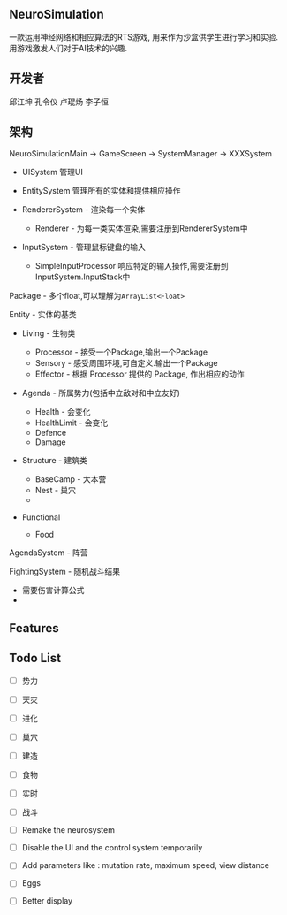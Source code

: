 ## NeuroSimulation

一款运用神经网络和相应算法的RTS游戏, 用来作为沙盒供学生进行学习和实验. 用游戏激发人们对于AI技术的兴趣.



## 开发者

邱江坤 孔令仪 卢琨炀 李子恒

##  架构

NeuroSimulationMain -> GameScreen -> SystemManager -> XXXSystem

- UISystem  管理UI

- EntitySystem 管理所有的实体和提供相应操作

- RendererSystem - 渲染每一个实体
  - Renderer - 为每一类实体渲染,需要注册到RendererSystem中

- InputSystem - 管理鼠标键盘的输入
  - SimpleInputProcessor 响应特定的输入操作,需要注册到InputSystem.InputStack中



Package - 多个float,可以理解为`ArrayList<Float>`



Entity - 实体的基类

- Living - 生物类
  - Processor - 接受一个Package,输出一个Package
  - Sensory - 感受周围环境,可自定义.输出一个Package
  - Effector - 根据 Processor 提供的 Package, 作出相应的动作
- Agenda - 所属势力(包括中立敌对和中立友好)
  - Health - 会变化
  - HealthLimit - 会变化
  - Defence
  - Damage
- Structure - 建筑类

  - BaseCamp - 大本营
  - Nest - 巢穴
  - 
- Functional
  - Food





AgendaSystem - 阵营



FightingSystem - 随机战斗结果

- 需要伤害计算公式
- 

## Features

## Todo List

- [ ] 势力
- [ ] 天灾
- [ ] 进化
- [ ] 巢穴
- [ ] 建造
- [ ] 食物
- [ ] 实时
- [ ] 战斗


- [ ] Remake the neurosystem
- [ ] Disable the UI and the control system temporarily
- [ ] Add parameters like : mutation rate, maximum speed, view distance
- [ ] Eggs
- [ ] Better display